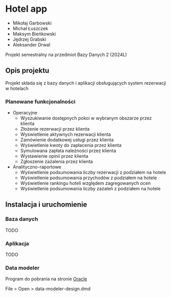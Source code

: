 # Hotel app
* Mikołaj Garbowski
* Michał Łuszczek
* Maksym Bieńkowski
* Jędrzej Grabski
* Aleksander Drwal

Projekt semestralny na przedmiot Bazy Danych 2 (2024L)

## Opis projektu
Projekt składa się z bazy danych i aplikacji obsługujących system rezerwacji w hotelach

### Planowane funkcjonalności
* Operacyjne
    * Wyszukiwanie dostępnych pokoi w wybranym obszarze przez klienta
    * Złożenie rezerwacji przez klienta
    * Wyświetlenie aktywnych rezerwacji klienta
    * Zamówienie dodatkowej usługi przez klienta
    * Wyświetlenie kwoty do zapłacenia przez klienta
    * Symulowana zapłata należności przez klienta
    * Wystawienie opinii przez klienta
    * Zgłoszenie zażalenia przez klienta
* Analityczno-raportowe
    * Wyświetlenie podsumowania liczby rezerwacji z podziałem na hotele
    * Wyświetlenie podsumowania przychodów z podziałem na hotele
    * Wyświetlenie rankingu hoteli względem zagregowanych ocen
    * Wyświetlenie podsumowania liczby zażaleń z podziałem na hotele


## Instalacja i uruchomienie

### Baza danych
TODO

### Aplikacja
TODO

### Data modeler
Program do pobrania na stronie [Oracle](https://www.oracle.com/database/sqldeveloper/technologies/sql-data-modeler/download/)

File > Open > data-modeler-design.dmd
